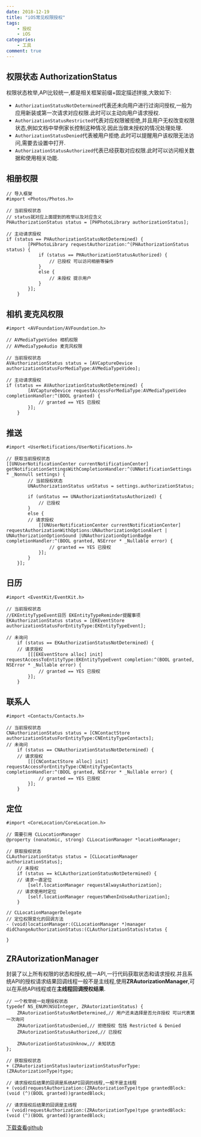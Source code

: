```yaml
---
date: 2018-12-19
title: "iOS常见权限授权"
tags:
    - 授权
    - iOS
categories:
    - 工具
comment: true
---
```

## 权限状态 AuthorizationStatus
权限状态枚举,API比较统一,都是相关框架前缀+固定描述拼接,大致如下:
* `AuthorizationStatusNotDetermined`代表还未向用户进行过询问授权,一般为应用新装或第一次请求对应权限.此时可以主动向用户请求授权.
* `AuthorizationStatusRestricted`代表对应权限被拒绝,并且用户无权改变权限状态,例如文档中举例家长控制这种情况.因此当做未授权的情况处理处理.
* `AuthorizationStatusDenied`代表被用户拒绝.此时可以提醒用户该权限无法访问,需要去设置中打开.
* `AuthorizationStatusAuthorized`代表已经获取对应权限.此时可以访问相关数据和使用相关功能.

## 相册权限

```
// 导入框架
#import <Photos/Photos.h>

// 当前授权状态 
// status就对应上面提到的枚举以及对应含义
PHAuthorizationStatus status = [PHPhotoLibrary authorizationStatus];

// 主动请求授权
if (status == PHAuthorizationStatusNotDetermined) {
        [PHPhotoLibrary requestAuthorization:^(PHAuthorizationStatus status) {
            if (status == PHAuthorizationStatusAuthorized) {
                // 已授权 可以访问相册等操作
            }
            else {
                // 未授权 提示用户
            }
        }];
    }
```
## 相机 麦克风权限

```
#import <AVFoundation/AVFoundation.h>

// AVMediaTypeVideo 相机权限
// AVMediaTypeAudio 麦克风权限

// 当前授权状态
AVAuthorizationStatus status = [AVCaptureDevice authorizationStatusForMediaType:AVMediaTypeVideo];

// 主动请求授权
if (status == AVAuthorizationStatusNotDetermined) {
        [AVCaptureDevice requestAccessForMediaType:AVMediaTypeVideo completionHandler:^(BOOL granted) {
            // granted == YES 已授权
        }];
    }
```
## 推送

```
#import <UserNotifications/UserNotifications.h>

// 获取当前授权状态
[[UNUserNotificationCenter currentNotificationCenter] getNotificationSettingsWithCompletionHandler:^(UNNotificationSettings * _Nonnull settings) {
        // 当前授权状态
        UNAuthorizationStatus unStatus = settings.authorizationStatus;
        
        if (unStatus == UNAuthorizationStatusAuthorized) {
            // 已授权
        }
        else {
        // 请求授权
            [[UNUserNotificationCenter currentNotificationCenter] requestAuthorizationWithOptions:UNAuthorizationOptionAlert | UNAuthorizationOptionSound |UNAuthorizationOptionBadge completionHandler:^(BOOL granted, NSError * _Nullable error) {
                // granted == YES 已授权
            }];
        }
    }];
```
## 日历

```
#import <EventKit/EventKit.h>

// 当前授权状态 
//EKEntityTypeEvent日历 EKEntityTypeReminder提醒事项
EKAuthorizationStatus status = [EKEventStore authorizationStatusForEntityType:EKEntityTypeEvent];
    
// 未询问
    if (status == EKAuthorizationStatusNotDetermined) {
    // 请求授权
        [[[EKEventStore alloc] init] requestAccessToEntityType:EKEntityTypeEvent completion:^(BOOL granted, NSError * _Nullable error) {
            // granted == YES 已授权
        }];
    }
```
## 联系人

```
#import <Contacts/Contacts.h>

// 当前授权状态
CNAuthorizationStatus status = [CNContactStore authorizationStatusForEntityType:CNEntityTypeContacts];
// 未询问
    if (status == CNAuthorizationStatusNotDetermined) {
    // 请求授权
        [[[CNContactStore alloc] init] requestAccessForEntityType:CNEntityTypeContacts completionHandler:^(BOOL granted, NSError * _Nullable error) {
            // granted == YES 已授权
        }];
    }
```
## 定位

```
#import <CoreLocation/CoreLocation.h>

// 需要引用 CLLocationManager
@property (nonatomic, strong) CLLocationManager *locationManager;

// 获取授权状态
CLAuthorizationStatus status = [CLLocationManager authorizationStatus];
    // 未授权
    if (status == kCLAuthorizationStatusNotDetermined) {
    // 请求一直定位
        [self.locationManager requestAlwaysAuthorization];
    // 请求使用时定位
        [self.locationManager requestWhenInUseAuthorization];
    }

// CLLocationManagerDelegate
// 定位权限变化的回调方法
- (void)locationManager:(CLLocationManager *)manager didChangeAuthorizationStatus:(CLAuthorizationStatus)status {
    
}
```

## ZRAutorizationManager
封装了以上所有权限的状态和授权,统一API,一行代码获取状态和请求授权.并且系统API的授权请求结果回调线程一般不是主线程,使用**ZRAutorizationManager**,可以在系统API线程或在**主线程回调授权结果**.

```
// 一个枚举统一处理授权状态
typedef NS_ENUM(NSUInteger, ZRAutorizationStatus) {
    ZRAutorizationStatusNotDetermined,// 用户还未选择是否允许授权 可以代表第一次询问
    ZRAutorizationStatusDenied,// 拒绝授权 包括 Restricted & Denied
    ZRAutorizationStatusAuthorized,// 已授权
    
    ZRAutorizationStatusUnknow,// 未知状态
};

// 获取授权状态
+ (ZRAutorizationStatus)autorizationStatusForType:(ZRAutorizationType)type;

// 请求授权后结果的回调是系统API回调的线程,一般不是主线程
+ (void)requestAuthorization:(ZRAutorizationType)type grantedBlock:(void (^)(BOOL granted))grantedBlock;

// 请求授权后结果的回调是主线程
+ (void)requestAuthorization:(ZRAutorizationType)type grantedBlock:(void (^)(BOOL granted))grantedBlock;
```
[下载查看github](https://github.com/RangerZz/ZRAutorizationManager)

